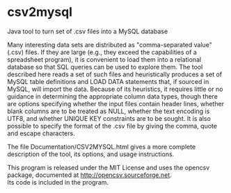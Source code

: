 # csv2mysql
Java tool to turn set of .csv files into a MySQL database

Many interesting data sets are distributed as "comma-separated value" (.csv) files.  If they are large (e.g., they exceed the 
capabilities of a spreadsheet program), it is convenient to load them into a relational database so that SQL queries can be 
used to explore them.  The tool described here reads a set of such files and heuristically produces a set of MySQL table 
definitions and LOAD DATA statements that, if sourced in MySQL, will import the data.  Because of its heuristics, it requires 
little or no guidance in determining the appropriate column data types, though there are options specifying whether the input 
files contain header lines, whether blank columns are to be treated as NULL, whether the text encoding is UTF8, and whether 
UNIQUE KEY constraints are to be sought. It is also possible to specify the format of the .csv file by giving the comma, quote 
and escape characters.

The file Documentation/CSV2MYSQL.html gives a more complete description of the tool, its options, and usage instructions.

This program is released under the MIT License and uses the opencsv package, documented at http://opencsv.sourceforge.net.  
Its code is included in the program.
